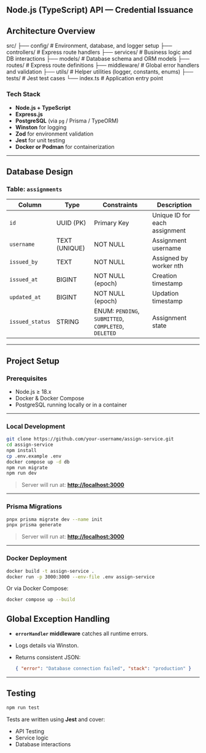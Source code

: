 ## Node.js (TypeScript) API — Credential Issuance

## Architecture Overview

src/
├── config/                # Environment, database, and logger setup
├── controllers/           # Express route handlers
├── services/              # Business logic and DB interactions
├── models/                # Database schema and ORM models
├── routes/                # Express route definitions
├── middleware/            # Global error handlers and validation
├── utils/                 # Helper utilities (logger, constants, enums)
├── tests/                 # Jest test cases
└── index.ts               # Application entry point

### Tech Stack

- **Node.js + TypeScript**
- **Express.js**
- **PostgreSQL** (via `pg` / Prisma / TypeORM)
- **Winston** for logging
- **Zod** for environment validation
- **Jest** for unit testing
- **Docker or Podman** for containerization

---

## Database Design

### Table: `assignments`

| Column             | Type          | Constraints                      | Description |
|--------------------|---------------|----------------------------------|-------------|
| `id`               | UUID (PK)     | Primary Key                      | Unique ID for each assignment |
| `username`         | TEXT (UNIQUE) | NOT NULL                         | Assignment username |
| `issued_by`        | TEXT          | NOT NULL                         | Assigned by worker nth |
| `issued_at`        | BIGINT        | NOT NULL (epoch)                 | Creation timestamp |
| `updated_at`       | BIGINT        | NOT NULL (epoch)                 | Updation timestamp |
| `issued_status`    | STRING        | ENUM: `PENDING`, `SUBMITTED`, `COMPLETED`, `DELETED`  | Assignment state |

---

## Project Setup

### Prerequisites

- Node.js ≥ 18.x
- Docker & Docker Compose
- PostgreSQL running locally or in a container

---

### Local Development

```bash
git clone https://github.com/your-username/assign-service.git
cd assign-service
npm install
cp .env.example .env
docker compose up -d db
npm run migrate
npm run dev
```

> Server will run at: **[http://localhost:3000](http://localhost:3000)**

---

### Prisma Migrations

```bash
pnpx prisma migrate dev --name init
pnpx prisma generate
```

> Server will run at: **[http://localhost:3000](http://localhost:3000)**

---

### Docker Deployment

```bash
docker build -t assign-service .
docker run -p 3000:3000 --env-file .env assign-service
```

Or via Docker Compose:

```bash
docker compose up --build
```

## Global Exception Handling

- **`errorHandler` middleware** catches all runtime errors.
- Logs details via Winston.
- Returns consistent JSON:

  ```json
  { "error": "Database connection failed", "stack": "production" }
  ```

---

## Testing

```bash
npm run test
```

Tests are written using **Jest** and cover:

- API Testing
- Service logic
- Database interactions
